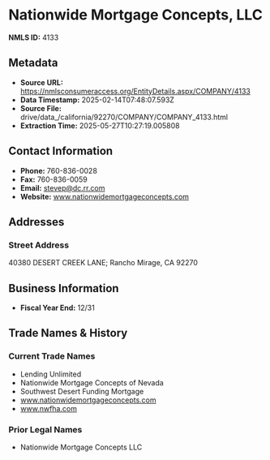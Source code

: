 # Nationwide Mortgage Concepts, LLC

**NMLS ID:** 4133

## Metadata
- **Source URL:** https://nmlsconsumeraccess.org/EntityDetails.aspx/COMPANY/4133
- **Data Timestamp:** 2025-02-14T07:48:07.593Z
- **Source File:** drive/data_/california/92270/COMPANY/COMPANY_4133.html
- **Extraction Time:** 2025-05-27T10:27:19.005808

## Contact Information
- **Phone:** 760-836-0028
- **Fax:** 760-836-0059
- **Email:** stevep@dc.rr.com
- **Website:** www.nationwidemortgageconcepts.com

## Addresses
### Street Address
40380 DESERT CREEK LANE; Rancho Mirage, CA 92270

## Business Information
- **Fiscal Year End:** 12/31

## Trade Names & History
### Current Trade Names
- Lending Unlimited
- Nationwide Mortgage Concepts of Nevada
- Southwest Desert Funding Mortgage
- www.nationwidemortgageconcepts.com
- www.nwfha.com

### Prior Legal Names
- Nationwide Mortgage Concepts LLC
